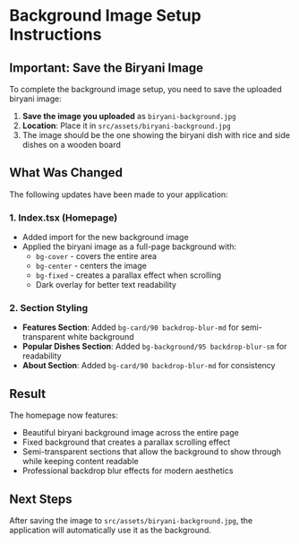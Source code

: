 # Background Image Setup Instructions

## Important: Save the Biryani Image

To complete the background image setup, you need to save the uploaded biryani image:

1. **Save the image you uploaded** as `biryani-background.jpg`
2. **Location**: Place it in `src/assets/biryani-background.jpg`
3. The image should be the one showing the biryani dish with rice and side dishes on a wooden board

## What Was Changed

The following updates have been made to your application:

### 1. Index.tsx (Homepage)
- Added import for the new background image
- Applied the biryani image as a full-page background with:
  - `bg-cover` - covers the entire area
  - `bg-center` - centers the image
  - `bg-fixed` - creates a parallax effect when scrolling
  - Dark overlay for better text readability

### 2. Section Styling
- **Features Section**: Added `bg-card/90 backdrop-blur-md` for semi-transparent white background
- **Popular Dishes Section**: Added `bg-background/95 backdrop-blur-sm` for readability
- **About Section**: Added `bg-card/90 backdrop-blur-md` for consistency

## Result

The homepage now features:
- Beautiful biryani background image across the entire page
- Fixed background that creates a parallax scrolling effect
- Semi-transparent sections that allow the background to show through while keeping content readable
- Professional backdrop blur effects for modern aesthetics

## Next Steps

After saving the image to `src/assets/biryani-background.jpg`, the application will automatically use it as the background.
